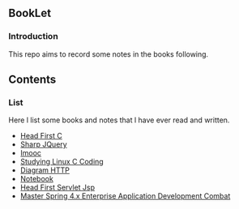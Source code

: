 ## BookLet

### Introduction

This repo aims to record some notes in the books following.

## Contents

### List

Here l list some books and notes that l have ever read and written.

* [Head First C](https://github.com/shinytang6/BookDemo/tree/master/Head%20First%20C)
* [Sharp JQuery](https://github.com/shinytang6/BookDemo/tree/master/Sharp%20JQuery)
* [Imooc](https://github.com/shinytang6/BookDemo/tree/master/Imooc)
* [Studying Linux C Coding](https://github.com/shinytang6/BookDemo/tree/master/Studying%20Linux%20C%20Coding)
* [Diagram HTTP](https://github.com/shinytang6/BookDemo/tree/master/Diagram%20HTTP)
* [Notebook](https://github.com/shinytang6/BookDemo/tree/master/NoteBook)
* [Head First Servlet Jsp]()
* [Master Spring 4.x Enterprise Application Development Combat](https://github.com/shinytang6/BookDemo/tree/master/Master%20Spring%204.x%20Enterprise%20Application%20Development%20Combat)
